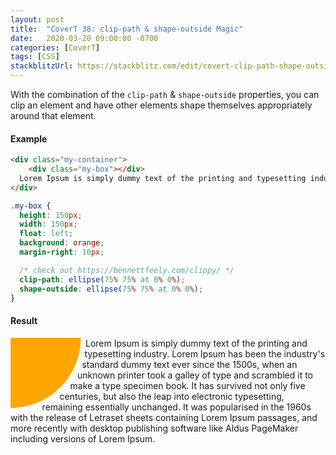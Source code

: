 ```yaml
---
layout: post
title:  "CoverT 38: clip-path & shape-outside Magic"
date:   2020-03-20 09:00:00 -0700
categories: [CoverT]
tags: [CSS]
stackblitzUrl: https://stackblitz.com/edit/covert-clip-path-shape-outside?file=style.css
---
```


With the combination of the `clip-path` & `shape-outside` properties, you can clip an element and have other elements shape themselves appropriately around that element.

#### Example

```html
<div class="my-container">
	<div class="my-box"></div>
  Lorem Ipsum is simply dummy text of the printing and typesetting industry. Lorem Ipsum has been the industry's standard dummy text ever since the 1500s, when an unknown printer took a galley of type and scrambled it to make a type specimen book. It has survived not only five centuries, but also the leap into electronic typesetting, remaining essentially unchanged. It was popularised in the 1960s with the release of Letraset sheets containing Lorem Ipsum passages, and more recently with desktop publishing software like Aldus PageMaker including versions of Lorem Ipsum.
</div>
```

```css
.my-box {
  height: 150px;
  width: 150px;
  float: left;
  background: orange;
  margin-right: 10px;

  /* check out https://bennettfeely.com/clippy/ */
  clip-path: ellipse(75% 75% at 0% 0%);
  shape-outside: ellipse(75% 75% at 0% 0%);
}
```

#### Result

<style>
.my-box {
  height: 150px;
  width: 150px;
  float: left;
  background: orange;
  margin-right: 10px;

  /* check out https://bennettfeely.com/clippy/ */
  clip-path: ellipse(75% 75% at 0% 0%);
  shape-outside: ellipse(75% 75% at 0% 0%);
}
</style>

<div class="my-container">
	<div class="my-box"></div>
  Lorem Ipsum is simply dummy text of the printing and typesetting industry. Lorem Ipsum has been the industry's standard dummy text ever since the 1500s, when an unknown printer took a galley of type and scrambled it to make a type specimen book. It has survived not only five centuries, but also the leap into electronic typesetting, remaining essentially unchanged. It was popularised in the 1960s with the release of Letraset sheets containing Lorem Ipsum passages, and more recently with desktop publishing software like Aldus PageMaker including versions of Lorem Ipsum.
</div>
